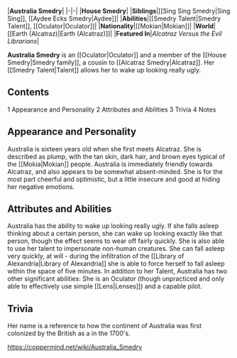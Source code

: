 |**Australia Smedry**|
|-|-|
|**House Smedry**|
|**Siblings**|[[Sing Sing Smedry\|Sing Sing]], [[Aydee Ecks Smedry\|Aydee]]|
|**Abilities**|[[Smedry Talent\|Smedry Talent]], [[Oculator\|Oculator]]|
|**Nationality**|[[Mokian\|Mokian]]|
|**World**|[[Earth (Alcatraz)\|Earth (Alcatraz)]]|
|**Featured In**|*Alcatraz Versus the Evil Librarians*|

**Australia Smedry** is an [[Oculator\|Oculator]] and a member of the [[House Smedry\|Smedry family]], a cousin to [[Alcatraz Smedry\|Alcatraz]]. Her [[Smedry Talent\|Talent]] allows her to wake up looking really ugly.

## Contents

1 Appearance and Personality
2 Attributes and Abilities
3 Trivia
4 Notes


## Appearance and Personality
Australia is sixteen years old when she first meets Alcatraz. She is described as plump, with the tan skin, dark hair, and brown eyes typical of the [[Mokia\|Mokian]] people.
Australia is immediately friendly towards Alcatraz, and also appears to be somewhat absent-minded. She is for the most part cheerful and optimistic, but a little insecure and good at hiding her negative emotions.

## Attributes and Abilities
Australia has the ability to wake up looking really ugly. If she falls asleep thinking about a certain person, she can wake up looking exactly like that person, though the effect seems to wear off fairly quickly. She is also able to use her talent to impersonate non-human creatures. She can fall asleep very quickly, at will - during the infiltration of the [[Library of Alexandria\|Library of Alexandria]] she is able to force herself to fall asleep within the space of five minutes.
In addition to her Talent, Australia has two other significant abilities: She is an Oculator (though unpracticed and only able to effectively use simple [[Lens\|Lenses]]) and a capable pilot.

## Trivia
Her name is a reference to how the continent of Australia was first colonized by the British as a  in the 1700's.


https://coppermind.net/wiki/Australia_Smedry